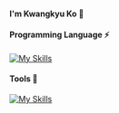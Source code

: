 

#### I'm Kwangkyu Ko 🌱






#### Programming Language ⚡
[![My Skills](https://skillicons.dev/icons?i=spring,java,react,ts,javascript,vue,postgres,mysql,aws&theme=light)](https://skillicons.dev)


#### Tools 🚀
[![My Skills](https://skillicons.dev/icons?i=idea,git,jenkins,docker,postman,vscode&theme=light)](https://skillicons.dev)






<!--
![Anurag's GitHub stats](https://github-readme-stats.vercel.app/api?username=kwantke&show_icons=true&theme=merko&count_private=true&hide=contribs,prs)
[![Top Langs](https://github-readme-stats.vercel.app/api/top-langs/?username=anuraghazra&size_weight=0.5&count_weight=0.5)](https://github.com/anuraghazra/github-readme-stats)
<img src="https://img.shields.io/badge/React-29F1FB?style=flat&logo=React&logoColor=white&textColor=white"/> <img src="https://img.shields.io/badge/TypeScript-3178C6?style=flat&logo=TypeScript&logoColor=white"/> <img src="https://img.shields.io/badge/Spring-6DB33F?style=flat&logo=Spring&logoColor=white"/> <img src="https://img.shields.io/badge/mysql-4479A1?style=flat&logo=mysql&logoColor=white"/> <img src="https://img.shields.io/badge/postgresql-4169E1?style=flat&logo=postgresql&logoColor=white"/> <img src="https://img.shields.io/badge/vuejs-4FC08D?style=flat&logo=vuedotjs&logoColor=white"/> <img src="https://img.shields.io/badge/oracle-F80000?style=flat&logo=oracle&logoColor=white"/>

<img src="https://img.shields.io/badge/intellijidea-000000?style=flat&logo=intellij&logoColor=white"/>

![Meetup](https://img.shields.io/badge/Meetup-f64363?style=for-the-badge&logo=meetup&logoColor=white)

[![Hits](https://hits.seeyoufarm.com/api/count/incr/badge.svg?url=https%3A%2F%2Fgithub.com%2Fkwantke%2F&count_bg=%2379C83D&title_bg=%23555555&icon=&icon_color=%23E7E7E7&title=mysql&edge_flat=false&count=20)](https://hits.seeyoufarm.com)

**kwantke/kwantke** is a ✨ _special_ ✨ repository because its `README.md` (this file) appears on your GitHub profile.

Here are some ideas to get you started:

- 🔭 I’m currently working on ...
- 🌱 I’m currently learning ...
- 👯 I’m looking to collaborate on ...
- 🤔 I’m looking for help with ...
- 💬 Ask me about ...
- 📫 How to reach me: ...
- 😄 Pronouns: ...
- ⚡ Fun fact: ...

![Anurag's GitHub stats](https://github-readme-stats.vercel.app/api?username=kwantke&hide=contribs,prs)

[![Hits](https://hits.seeyoufarm.com/api/count/incr/badge.svg?url=https%3A%2F%2Fgithub.com%2Fkwantke%2F&count_bg=%2379C83D&title_bg=%23555555&icon=&icon_color=%23E7E7E7&title=hits&edge_flat=false)](https://hits.seeyoufarm.com)

GitHub Stats Card theme
dark, radical, merko, gruvbox, tokyonight, onedark, cobalt, synthwave, highcontrast, dracula
-->
